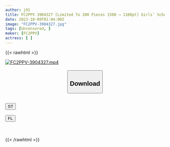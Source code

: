 ```yaml
---
author: j91
title: FC2PPV 3904327 [Limited To 200 Pieces 1500 → 1100pt] Girls’ School 3rd Year Part-Time Job At A Donut ShopEven Though It’s A Normal Daddy Job, He Takes Sex Without PermissionHe’s Sensitive So He Cums As Is
date: 2023-10-09T01:04:00Z
image: "FC2PPV-3904327.jpg"
tags: [Uncensored, ]
maker: [FC2PPV]
actress: [ ]
---
```



{{< rawhtml >}}

<div class="video" data-videoid="KLrw4zy8ROC0epG">
    <a href="javascript:;">
        <img src="https://my.j91.asia/posts/FC2PPV-3904327/FC2PPV-3904327.jpg" width="WIDTH" height="HEIGHT" alt="FC2PPV-3904327.mp4" loading="lazy">
    </a>
</div>

<script type="text/javascript" src="https://j91.asia/asset/on-demand-st.js"></script>

<br>
  <link rel="stylesheet" href="https://j91.asia/asset/bs5.css">
  
  <center>
  <button class="btn btn-primary" type="button" data-bs-toggle="collapse" data-bs-target=".multi-collapse" aria-expanded="false" aria-controls="multiCollapseExample1 multiCollapseExample2"><h2>Download</h2></button></center>
</p>
<div class="row">
  <div class="col">
    <div class="collapse multi-collapse" id="multiCollapseExample1">
      <div class="card card-body">
	      	      <br>
<div class="buttons">  
<a href="https://streamtape.to/v/KLrw4zy8ROC0epG"><button class="btn-hover color-3"><i class="fa fa-download"></i> ST</button></a></div>
    </div>
  </div>
</div>
  <div class="col">
    <div class="collapse multi-collapse" id="multiCollapseExample2">
      <div class="card card-body">
	      <br>
<div class="buttons">
    <a href="https://filelions.online/f/7azsvujlkjbq"><button class="btn-hover color-9"><i class="fa fa-download"></i> FL</button></a></div>
<br><br>
      </div>
    </div>
  </div>
</div>

{{< /rawhtml >}}